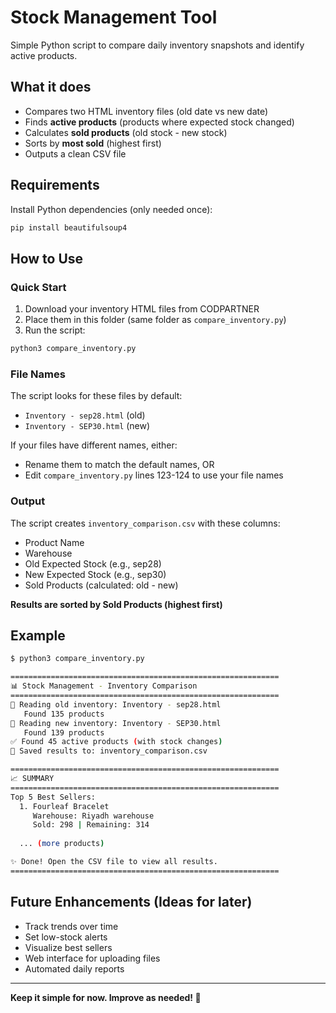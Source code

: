 # Stock Management Tool

Simple Python script to compare daily inventory snapshots and identify active products.

## What it does

- Compares two HTML inventory files (old date vs new date)
- Finds **active products** (products where expected stock changed)
- Calculates **sold products** (old stock - new stock)
- Sorts by **most sold** (highest first)
- Outputs a clean CSV file

## Requirements

Install Python dependencies (only needed once):

```bash
pip install beautifulsoup4
```

## How to Use

### Quick Start

1. Download your inventory HTML files from CODPARTNER
2. Place them in this folder (same folder as `compare_inventory.py`)
3. Run the script:

```bash
python3 compare_inventory.py
```

### File Names

The script looks for these files by default:
- `Inventory - sep28.html` (old)
- `Inventory - SEP30.html` (new)

If your files have different names, either:
- Rename them to match the default names, OR
- Edit `compare_inventory.py` lines 123-124 to use your file names

### Output

The script creates `inventory_comparison.csv` with these columns:
- Product Name
- Warehouse
- Old Expected Stock (e.g., sep28)
- New Expected Stock (e.g., sep30)
- Sold Products (calculated: old - new)

**Results are sorted by Sold Products (highest first)**

## Example

```bash
$ python3 compare_inventory.py

============================================================
📊 Stock Management - Inventory Comparison
============================================================
📂 Reading old inventory: Inventory - sep28.html
   Found 135 products
📂 Reading new inventory: Inventory - SEP30.html
   Found 139 products
✅ Found 45 active products (with stock changes)
💾 Saved results to: inventory_comparison.csv

============================================================
📈 SUMMARY
============================================================
Top 5 Best Sellers:
  1. Fourleaf Bracelet
     Warehouse: Riyadh warehouse
     Sold: 298 | Remaining: 314
  
  ... (more products)

✨ Done! Open the CSV file to view all results.
============================================================
```

## Future Enhancements (Ideas for later)

- Track trends over time
- Set low-stock alerts
- Visualize best sellers
- Web interface for uploading files
- Automated daily reports

---

**Keep it simple for now. Improve as needed! 🚀**
